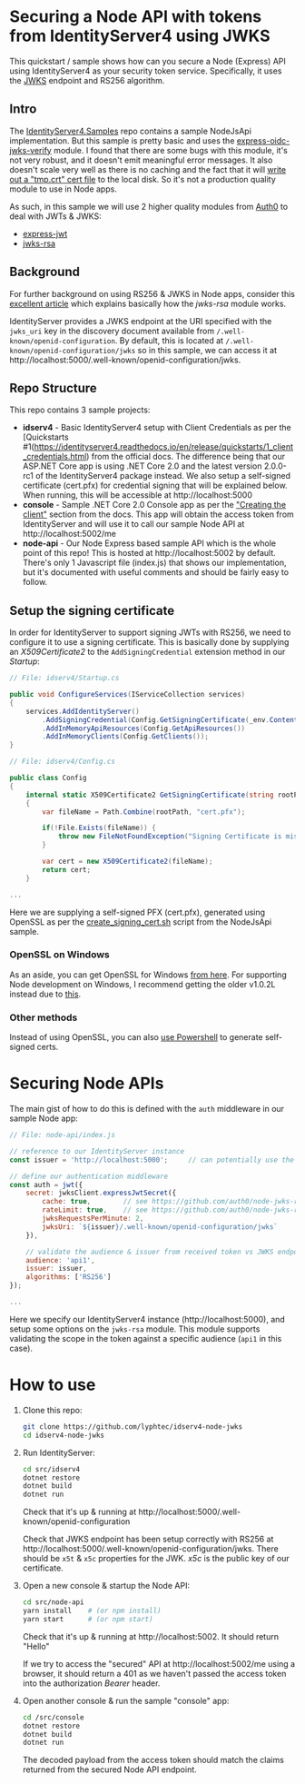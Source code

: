 # Securing a Node API with tokens from IdentityServer4 using JWKS

This quickstart / sample shows how can you secure a Node (Express) API using IdentityServer4 as your security token service.
Specifically, it uses the [JWKS](https://auth0.com/docs/jwks) endpoint and RS256 algorithm.

## Intro

The [IdentityServer4.Samples](https://github.com/IdentityServer/IdentityServer4.Samples) repo contains a sample NodeJsApi implementation.  But this sample is pretty basic and uses the [express-oidc-jwks-verify](https://github.com/PDMLab/express-oidc-jwks-verify) module.  I found that there are some bugs with this module, it's not very robust, and it doesn't emit meaningful error messages.  It also doesn't scale very well as there is no caching and the fact that it will [write out a "tmp.crt" cert file](https://github.com/PDMLab/express-oidc-jwks-verify/blob/master/index.js#L53) to the local disk.  So it's not a production quality module to use in Node apps.

As such, in this sample we will use 2 higher quality modules from [Auth0](https://auth0.com/) to deal with JWTs & JWKS:

- [express-jwt](https://github.com/auth0/express-jwt)
- [jwks-rsa](https://github.com/auth0/node-jwks-rsa)


## Background

For further background on using RS256 & JWKS in Node apps, consider this [excellent article](https://auth0.com/blog/navigating-rs256-and-jwks/) which explains basically how the _jwks-rsa_ module works.

IdentityServer provides a JWKS endpoint at the URI specified with the `jwks_uri` key in the discovery document available from `/.well-known/openid-configuration`. By default, this is located at `/.well-known/openid-configuration/jwks` so in this sample, we can access it at http://localhost:5000/.well-known/openid-configuration/jwks.

## Repo Structure

This repo contains 3 sample projects:

- **idserv4** - Basic IdentityServer4 setup with Client Credentials as per the [Quickstarts #1(https://identityserver4.readthedocs.io/en/release/quickstarts/1_client_credentials.html) from the official docs. The difference being that our ASP.NET Core app is using .NET Core 2.0 and the latest version 2.0.0-rc1 of the IdentityServer4 package instead.  We also setup a self-signed certificate (cert.pfx) for credential signing that will be explained below. When running, this will be accessible at http://localhost:5000
- **console** - Sample .NET Core 2.0 Console app as per the ["Creating the client"](https://identityserver4.readthedocs.io/en/release/quickstarts/1_client_credentials.html#creating-the-client) section from the docs.  This app will obtain the access token from IdentityServer and will use it to call our sample Node API at http://localhost:5002/me
- **node-api** - Our Node Express based sample API which is the whole point of this repo!  This is hosted at http://localhost:5002 by default.  There's only 1 Javascript file (index.js) that shows our implementation, but it's documented with useful comments and should be fairly easy to follow.


## Setup the signing certificate

In order for IdentityServer to support signing JWTs with RS256, we need to configure it to use a signing certificate. This is basically done by supplying an _X509Certificate2_ to the `AddSigningCredential` extension method in our _Startup_:

```C#
// File: idserv4/Startup.cs

public void ConfigureServices(IServiceCollection services)
{
    services.AddIdentityServer()
        .AddSigningCredential(Config.GetSigningCertificate(_env.ContentRootPath))
        .AddInMemoryApiResources(Config.GetApiResources())
        .AddInMemoryClients(Config.GetClients());
}
```

```C#
// File: idserv4/Config.cs

public class Config
{
    internal static X509Certificate2 GetSigningCertificate(string rootPath)
    {
        var fileName = Path.Combine(rootPath, "cert.pfx");

        if(!File.Exists(fileName)) {
            throw new FileNotFoundException("Signing Certificate is missing!");
        }

        var cert = new X509Certificate2(fileName);
        return cert;
    }

...
```

Here we are supplying a self-signed PFX (cert.pfx), generated using OpenSSL as per the [create_signing_cert.sh](https://github.com/IdentityServer/IdentityServer4.Samples/blob/release/NodeJsApi/create_signing_cert.sh) script from the NodeJsApi sample.

### OpenSSL on Windows

As an aside, you can get OpenSSL for Windows [from here](http://slproweb.com/products/Win32OpenSSL.html). For supporting Node development on Windows, I recommend getting the older v1.0.2L instead due to [this](https://stackoverflow.com/questions/38968884/link-fatal-error-lnk1181cannot-open-input-file-c-openssl-win64-lib-libeay32/39270114#39270114).

### Other methods

Instead of using OpenSSL, you can also [use Powershell](https://www.petri.com/create-self-signed-certificate-using-powershell) to generate self-signed certs.


# Securing Node APIs

The main gist of how to do this is defined with the `auth` middleware in our sample Node app:

```javascript
// File: node-api/index.js

// reference to our IdentityServer instance
const issuer = 'http://localhost:5000';     // can potentially use the "iss" claim from the access token instead

// define our authentication middleware
const auth = jwt({
    secret: jwksClient.expressJwtSecret({
        cache: true,        // see https://github.com/auth0/node-jwks-rsa#caching
        rateLimit: true,    // see https://github.com/auth0/node-jwks-rsa#rate-limiting
        jwksRequestsPerMinute: 2,
        jwksUri: `${issuer}/.well-known/openid-configuration/jwks`
    }),

    // validate the audience & issuer from received token vs JWKS endpoint
    audience: 'api1',
    issuer: issuer,
    algorithms: ['RS256']
});

...
```
Here we specify our IdentityServer4 instance (http://localhost:5000), and setup some options on the `jwks-rsa` module. This module supports validating the scope in the token against a specific audience (`api1` in this case).

# How to use

1. Clone this repo:
    ```bash
    git clone https://github.com/lyphtec/idserv4-node-jwks
    cd idserv4-node-jwks
    ```
1. Run IdentityServer:
    ```bash
    cd src/idserv4
    dotnet restore
    dotnet build
    dotnet run
    ```
    Check that it's up & running at http://localhost:5000/.well-known/openid-configuration

    Check that JWKS endpoint has been setup correctly with RS256 at http://localhost:5000/.well-known/openid-configuration/jwks.  There should be `x5t` & `x5c` properties for the JWK. _x5c_ is the public key of our certificate.
1. Open a new console & startup the Node API:
    ```bash
    cd src/node-api
    yarn install    # (or npm install)
    yarn start      # (or npm start)
    ```
    Check that it's up & running at http://localhost:5002.  It should return "Hello"

    If we try to access the "secured" API at http://localhost:5002/me using a browser, it should return a 401 as we haven't passed the access token into the authorization _Bearer_ header.
1. Open another console & run the sample "console" app:
    ```bash
    cd /src/console
    dotnet restore
    dotnet build
    dotnet run
    ```
    The decoded payload from the access token should match the claims returned from the secured Node API endpoint.